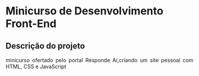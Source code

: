 # Minicurso de Desenvolvimento Front-End
## Descrição do projeto
<p align="justify">minicurso ofertado pelo portal Responde Aí,criando um site pessoal com HTML, CSS e JavaScript</p>

###
